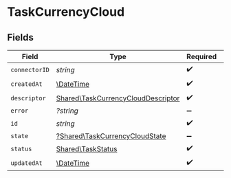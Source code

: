 # TaskCurrencyCloud


## Fields

| Field                                                                                    | Type                                                                                     | Required                                                                                 | Description                                                                              |
| ---------------------------------------------------------------------------------------- | ---------------------------------------------------------------------------------------- | ---------------------------------------------------------------------------------------- | ---------------------------------------------------------------------------------------- |
| `connectorID`                                                                            | *string*                                                                                 | :heavy_check_mark:                                                                       | N/A                                                                                      |
| `createdAt`                                                                              | [\DateTime](https://www.php.net/manual/en/class.datetime.php)                            | :heavy_check_mark:                                                                       | N/A                                                                                      |
| `descriptor`                                                                             | [Shared\TaskCurrencyCloudDescriptor](../../Models/Shared/TaskCurrencyCloudDescriptor.md) | :heavy_check_mark:                                                                       | N/A                                                                                      |
| `error`                                                                                  | *?string*                                                                                | :heavy_minus_sign:                                                                       | N/A                                                                                      |
| `id`                                                                                     | *string*                                                                                 | :heavy_check_mark:                                                                       | N/A                                                                                      |
| `state`                                                                                  | [?Shared\TaskCurrencyCloudState](../../Models/Shared/TaskCurrencyCloudState.md)          | :heavy_minus_sign:                                                                       | N/A                                                                                      |
| `status`                                                                                 | [Shared\TaskStatus](../../Models/Shared/TaskStatus.md)                                   | :heavy_check_mark:                                                                       | N/A                                                                                      |
| `updatedAt`                                                                              | [\DateTime](https://www.php.net/manual/en/class.datetime.php)                            | :heavy_check_mark:                                                                       | N/A                                                                                      |